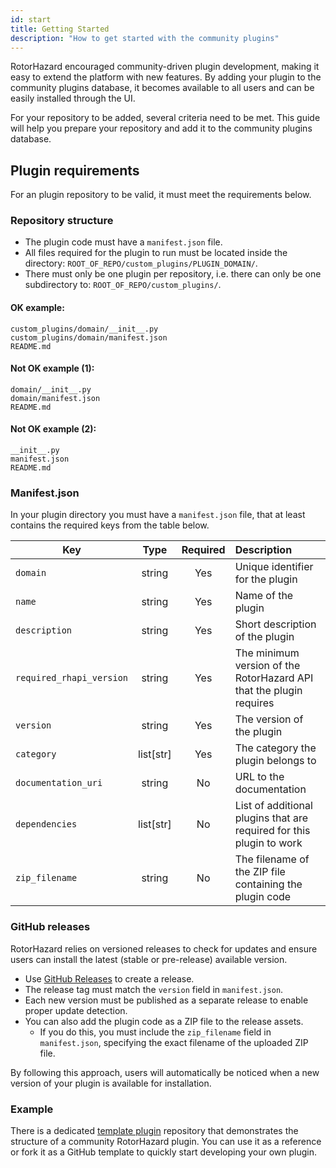 ```yaml
---
id: start
title: Getting Started
description: "How to get started with the community plugins"
---
```


RotorHazard encouraged community-driven plugin development, making it easy to extend the platform with new features. By adding your plugin to the community plugins database, it becomes available to all users and can be easily installed through the UI.

For your repository to be added, several criteria need to be met. This guide will help you prepare your repository and add it to the community plugins database.

## Plugin requirements

For an plugin repository to be valid, it must meet the requirements below.

### Repository structure

- The plugin code must have a `manifest.json` file.
- All files required for the plugin to run must be located inside the directory: `ROOT_OF_REPO/custom_plugins/PLUGIN_DOMAIN/`.
- There must only be one plugin per repository, i.e. there can only be one subdirectory to: `ROOT_OF_REPO/custom_plugins/`.

#### OK example:

```
custom_plugins/domain/__init__.py
custom_plugins/domain/manifest.json
README.md
```

#### Not OK example (1):

```
domain/__init__.py
domain/manifest.json
README.md
```

#### Not OK example (2):

```
__init__.py
manifest.json
README.md
```

### Manifest.json

In your plugin directory you must have a `manifest.json` file, that at least contains the required keys from the table below.

| Key                      |  Type     | Required | Description                                                          |
| ------------------------ | :-------: | :------: | :------------------------------------------------------------------- |
| `domain`                 | string    | Yes      | Unique identifier for the plugin                                     |
| `name`                   | string    | Yes      | Name of the plugin                                                   |
| `description`            | string    | Yes      | Short description of the plugin                                      |
| `required_rhapi_version` | string    | Yes      | The minimum version of the RotorHazard API that the plugin requires  |
| `version`                | string    | Yes      | The version of the plugin                                            |
| `category`               | list[str] | Yes      | The category the plugin belongs to                                   |
| `documentation_uri`      | string    | No       | URL to the documentation                                             |
| `dependencies`           | list[str] | No       | List of additional plugins that are required for this plugin to work |
| `zip_filename`           | string    | No       | The filename of the ZIP file containing the plugin code              |

### GitHub releases

RotorHazard relies on versioned releases to check for updates and ensure users can install the latest (stable or pre-release) available version.

- Use [GitHub Releases](https://docs.github.com/en/repositories/releasing-projects-on-github/managing-releases-in-a-repository) to create a release.
- The release tag must match the `version` field in `manifest.json`.
- Each new version must be published as a separate release to enable proper update detection.
- You can also add the plugin code as a ZIP file to the release assets.
    - If you do this, you must include the `zip_filename` field in `manifest.json`, specifying the exact filename of the uploaded ZIP file.

By following this approach, users will automatically be noticed when a new version of your plugin is available for installation.

### Example

There is a dedicated [template plugin](https://github.com/RotorHazard/plugin-template) repository that demonstrates the structure of a community RotorHazard plugin. You can use it as a reference or fork it as a GitHub template to quickly start developing your own plugin.
